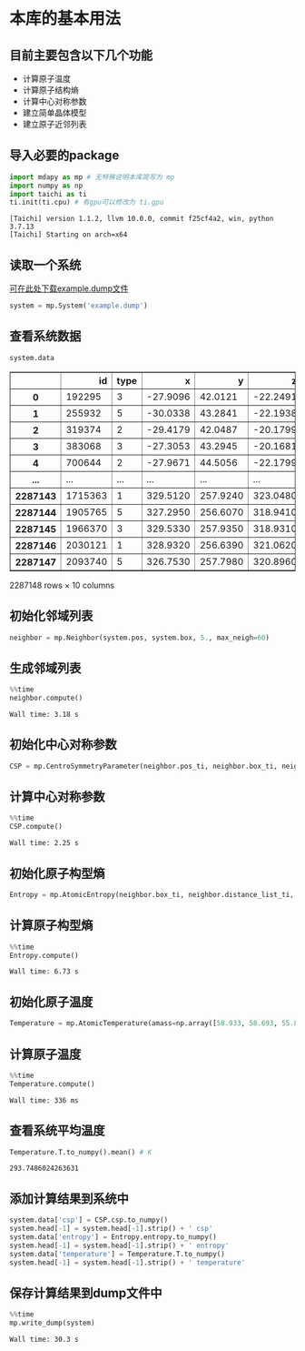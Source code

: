 # 本库的基本用法

## 目前主要包含以下几个功能

- 计算原子温度
- 计算原子结构熵
- 计算中心对称参数
- 建立简单晶体模型
- 建立原子近邻列表

## 导入必要的package


```python
import mdapy as mp # 无特殊说明本库简写为 mp
import numpy as np
import taichi as ti
ti.init(ti.cpu) # 有gpu可以修改为 ti.gpu 
```

    [Taichi] version 1.1.2, llvm 10.0.0, commit f25cf4a2, win, python 3.7.13
    [Taichi] Starting on arch=x64
    

## 读取一个系统
[可在此处下载example.dump文件](http://yunpan.mushroomfire.com/s/GzTv)


```python
system = mp.System('example.dump') 
```

## 查看系统数据


```python
system.data
```




<div>
<table border="1" class="dataframe">
  <thead>
    <tr style="text-align: right;">
      <th></th>
      <th>id</th>
      <th>type</th>
      <th>x</th>
      <th>y</th>
      <th>z</th>
      <th>vx</th>
      <th>vy</th>
      <th>vz</th>
      <th>c_1</th>
      <th>c_2</th>
    </tr>
  </thead>
  <tbody>
    <tr>
      <th>0</th>
      <td>192295</td>
      <td>3</td>
      <td>-27.9096</td>
      <td>42.0121</td>
      <td>-22.2491</td>
      <td>-2.35674</td>
      <td>0.481940</td>
      <td>-0.257686</td>
      <td>5.06650</td>
      <td>-3.71151</td>
    </tr>
    <tr>
      <th>1</th>
      <td>255932</td>
      <td>5</td>
      <td>-30.0338</td>
      <td>43.2841</td>
      <td>-22.1938</td>
      <td>1.55510</td>
      <td>-1.125920</td>
      <td>-1.983760</td>
      <td>5.16323</td>
      <td>-3.69935</td>
    </tr>
    <tr>
      <th>2</th>
      <td>319374</td>
      <td>2</td>
      <td>-29.4179</td>
      <td>42.0487</td>
      <td>-20.1799</td>
      <td>-1.56154</td>
      <td>-0.105773</td>
      <td>-1.052900</td>
      <td>6.02419</td>
      <td>-3.51732</td>
    </tr>
    <tr>
      <th>3</th>
      <td>383068</td>
      <td>3</td>
      <td>-27.3053</td>
      <td>43.2945</td>
      <td>-20.1681</td>
      <td>1.75865</td>
      <td>0.962938</td>
      <td>-2.273980</td>
      <td>5.15436</td>
      <td>-3.90756</td>
    </tr>
    <tr>
      <th>4</th>
      <td>700644</td>
      <td>2</td>
      <td>-27.9671</td>
      <td>44.5056</td>
      <td>-22.1799</td>
      <td>2.11749</td>
      <td>-0.684720</td>
      <td>-0.795077</td>
      <td>6.15314</td>
      <td>-3.85788</td>
    </tr>
    <tr>
      <th>...</th>
      <td>...</td>
      <td>...</td>
      <td>...</td>
      <td>...</td>
      <td>...</td>
      <td>...</td>
      <td>...</td>
      <td>...</td>
      <td>...</td>
      <td>...</td>
    </tr>
    <tr>
      <th>2287143</th>
      <td>1715363</td>
      <td>1</td>
      <td>329.5120</td>
      <td>257.9240</td>
      <td>323.0480</td>
      <td>1.93039</td>
      <td>1.215740</td>
      <td>-1.869160</td>
      <td>5.89311</td>
      <td>-3.92515</td>
    </tr>
    <tr>
      <th>2287144</th>
      <td>1905765</td>
      <td>5</td>
      <td>327.2950</td>
      <td>256.6070</td>
      <td>318.9410</td>
      <td>2.16960</td>
      <td>-4.590730</td>
      <td>1.395140</td>
      <td>4.94041</td>
      <td>-4.08289</td>
    </tr>
    <tr>
      <th>2287145</th>
      <td>1966370</td>
      <td>3</td>
      <td>329.5330</td>
      <td>257.9350</td>
      <td>318.9310</td>
      <td>2.65692</td>
      <td>-3.539740</td>
      <td>-1.125020</td>
      <td>5.70667</td>
      <td>-3.83374</td>
    </tr>
    <tr>
      <th>2287146</th>
      <td>2030121</td>
      <td>1</td>
      <td>328.9320</td>
      <td>256.6390</td>
      <td>321.0620</td>
      <td>1.25297</td>
      <td>0.868006</td>
      <td>1.104770</td>
      <td>5.42057</td>
      <td>-3.39951</td>
    </tr>
    <tr>
      <th>2287147</th>
      <td>2093740</td>
      <td>5</td>
      <td>326.7530</td>
      <td>257.7980</td>
      <td>320.8960</td>
      <td>2.40437</td>
      <td>-0.944472</td>
      <td>3.358390</td>
      <td>6.04798</td>
      <td>-2.90699</td>
    </tr>
  </tbody>
</table>
<p>2287148 rows × 10 columns</p>
</div>



## 初始化邻域列表


```python
neighbor = mp.Neighbor(system.pos, system.box, 5., max_neigh=60)
```

## 生成邻域列表


```python
%%time
neighbor.compute()
```

    Wall time: 3.18 s
    

## 初始化中心对称参数


```python
CSP = mp.CentroSymmetryParameter(neighbor.pos_ti, neighbor.box_ti, neighbor.boundary, neighbor.verlet_list_ti, neighbor.distance_list_ti, 12)
```

## 计算中心对称参数


```python
%%time
CSP.compute()
```

    Wall time: 2.25 s
    

## 初始化原子构型熵


```python
Entropy = mp.AtomicEntropy(neighbor.box_ti, neighbor.distance_list_ti, 5.)
```

## 计算原子构型熵


```python
%%time
Entropy.compute()
```

    Wall time: 6.73 s
    

## 初始化原子温度


```python
Temperature = mp.AtomicTemperature(amass=np.array([58.933, 58.693, 55.847, 26.982, 63.546]), vel=system.vel, verlet_list = neighbor.verlet_list_ti, atype_list=system.data['type'].values)
```

## 计算原子温度


```python
%%time
Temperature.compute()
```

    Wall time: 336 ms
    

## 查看系统平均温度


```python
Temperature.T.to_numpy().mean() # K
```




    293.7486024263631



## 添加计算结果到系统中


```python
system.data['csp'] = CSP.csp.to_numpy()
system.head[-1] = system.head[-1].strip() + ' csp'
system.data['entropy'] = Entropy.entropy.to_numpy()
system.head[-1] = system.head[-1].strip() + ' entropy'
system.data['temperature'] = Temperature.T.to_numpy()
system.head[-1] = system.head[-1].strip() + ' temperature'
```

## 保存计算结果到dump文件中


```python
%%time
mp.write_dump(system)
```

    Wall time: 30.3 s
    

